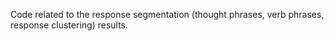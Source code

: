 Code related to the response segmentation (thought phrases, verb phrases, response clustering) results.
